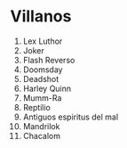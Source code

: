 
# Villanos
1. Lex Luthor
2. Joker
3. Flash Reverso
4. Doomsday
5. Deadshot
6. Harley Quinn
7. Mumm-Ra
8. Reptilio
9. Antiguos espiritus del mal
10. Mandrilok
11. Chacalom
